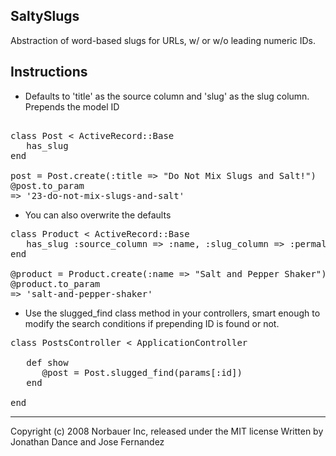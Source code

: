 ## SaltySlugs

 Abstraction of word-based slugs for URLs, w/ or w/o leading numeric IDs.

## Instructions

* Defaults to 'title' as the source column and 'slug' as the slug column.  Prepends the model ID

<pre> 
class Post < ActiveRecord::Base
   has_slug
end
 
post = Post.create(:title => "Do Not Mix Slugs and Salt!")
@post.to_param
=> '23-do-not-mix-slugs-and-salt'
</pre>

* You can also overwrite the defaults

<pre>
class Product < ActiveRecord::Base
   has_slug :source_column => :name, :slug_column => :permalink, :prepend_id => false
end
 
@product = Product.create(:name => "Salt and Pepper Shaker")
@product.to_param
=> 'salt-and-pepper-shaker'
</pre>
 
* Use the slugged_find class method in your controllers, smart enough to modify the search conditions if prepending ID is found or not.

<pre>
class PostsController < ApplicationController

   def show
      @post = Post.slugged_find(params[:id])
   end
   
end
</pre>

---
Copyright (c) 2008 Norbauer Inc, released under the MIT license
Written by Jonathan Dance and Jose Fernandez
